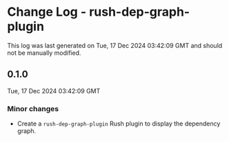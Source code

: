 # Change Log - rush-dep-graph-plugin

This log was last generated on Tue, 17 Dec 2024 03:42:09 GMT and should not be manually modified.

## 0.1.0
Tue, 17 Dec 2024 03:42:09 GMT

### Minor changes

- Create a `rush-dep-graph-plugin` Rush plugin to display the dependency graph.

